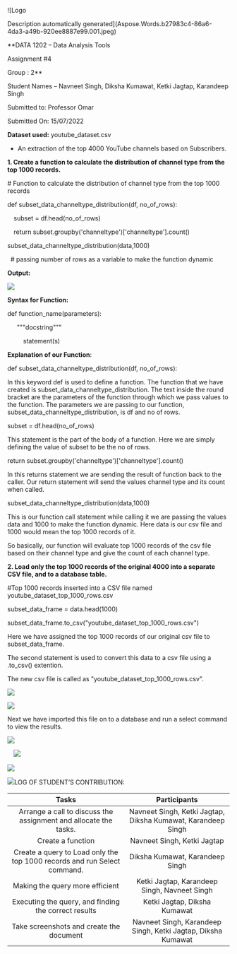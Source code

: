 ﻿![Logo

Description automatically generated](Aspose.Words.b27983c4-86a6-4da3-a49b-920ee8887e99.001.jpeg)

**DATA 1202 – Data Analysis Tools

Assignment #4

Group : 2**

Student Names – Navneet Singh, Diksha Kumawat, Ketki Jagtap, Karandeep Singh


Submitted to: Professor Omar

Submitted On: 15/07/2022








**Dataset used:** youtube\_dataset.csv

- An extraction of the top 4000 YouTube channels based on Subscribers. 

**1. Create a function to calculate the distribution of channel type from the top 1000 records.**

\# Function to calculate the distribution of channel type from the top 1000 records

def subset\_data\_channeltype\_distribution(df, no\_of\_rows):

`  `subset = df.head(no\_of\_rows)

`  `return subset.groupby('channeltype')['channeltype'].count()

subset\_data\_channeltype\_distribution(data,1000)

` `# passing number of rows as a variable to make the function dynamic

**Output:**

![](Aspose.Words.b27983c4-86a6-4da3-a49b-920ee8887e99.002.png)

**Syntax for Function:**

def function\_name(parameters):

`	`"""docstring"""

`	  `statement(s)

**Explanation of our Function**:

def subset\_data\_channeltype\_distribution(df, no\_of\_rows):

In this keyword def is used to define a function. The function that we have created is subset\_data\_channeltype\_distribution. The text inside the round bracket are the parameters of the function through which we pass values to the function. The parameters we are passing to our function, subset\_data\_channeltype\_distribution, is df and no of rows.

subset = df.head(no\_of\_rows)

This statement is the part of the body of a function. Here we are simply defining the value of subset to be the no of rows.

return subset.groupby('channeltype')['channeltype'].count()

In this returns statement we are sending the result of function back to the caller. Our return statement will send the values channel type and its count when called.

subset\_data\_channeltype\_distribution(data,1000)

This is our function call statement while calling it we are passing the values data and 1000 to make the function dynamic. Here data is our csv file and 1000 would mean the top 1000 records of it.

So basically, our function will evaluate top 1000 records of the csv file based on their channel type and give the count of each channel type.

**2. Load only the top 1000 records of the original 4000 into a separate CSV file, and to a database table.** 

#Top 1000 records inserted into a CSV file named youtube\_dataset\_top\_1000\_rows.csv

subset\_data\_frame = data.head(1000)

subset\_data\_frame.to\_csv("youtube\_dataset\_top\_1000\_rows.csv")

Here we have assigned the top 1000 records of our original csv file to subset\_data\_frame.

The second statement is used to convert this data to a csv file using a .to\_csv() extention.

The new csv file is called as "youtube\_dataset\_top\_1000\_rows.csv".

![](Aspose.Words.b27983c4-86a6-4da3-a49b-920ee8887e99.003.png)

![](Aspose.Words.b27983c4-86a6-4da3-a49b-920ee8887e99.004.png)

Next we have imported this file on to a database and run a select command to view the results.

![](Aspose.Words.b27983c4-86a6-4da3-a49b-920ee8887e99.005.png)

`  `**![](Aspose.Words.b27983c4-86a6-4da3-a49b-920ee8887e99.006.png)**

![](Aspose.Words.b27983c4-86a6-4da3-a49b-920ee8887e99.007.png)

![](Aspose.Words.b27983c4-86a6-4da3-a49b-920ee8887e99.008.png)LOG OF STUDENT’S CONTRIBUTION:


|Tasks|Participants|
| :-: | :-: |
|Arrange a call to discuss the assignment and allocate the tasks. |Navneet Singh, Ketki Jagtap, Diksha Kumawat, Karandeep Singh|
|Create a function |Navneet Singh, Ketki Jagtap|
|Create a query to Load only the top 1000 records and run Select command.|Diksha Kumawat, Karandeep Singh|
|Making the query more efficient|Ketki Jagtap, Karandeep Singh, Navneet Singh|
|Executing the query, and finding the correct results |Ketki Jagtap, Diksha Kumawat|
|Take screenshots and create the document|Navneet Singh, Karandeep Singh, Ketki Jagtap, Diksha Kumawat|

